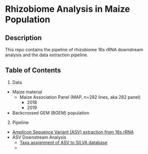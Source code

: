 # Rhizobiome Analysis in Maize Population

## Description
This repo contains the pipeline of rhizobiome 16s rRNA downstream analysis and the data extraction pipeline.

## Table of Contents

1. Data
  - Maize material
    - Maize Association Panel (MAP, n=282 lines, aka 282 panel)
      - 2018
      - 2019
  - Backcrossed GEM (BGEM) population

2. Pipeline
  - [Amplicon Sequence Variant (ASV) extraction from 16s rRNA](#16sRNA)
  - ASV Downstream Analysis
    - [Taxa assignment of ASV to SILVA database](#silva)
    - 

